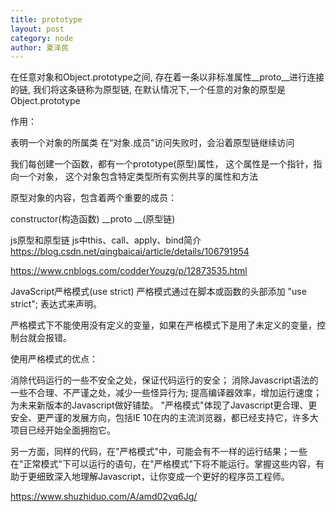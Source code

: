 ```yaml
---
title: prototype
layout: post
category: node
author: 夏泽民
---
```

在任意对象和Object.prototype之间,
存在着一条以非标准属性__proto__进行连接的链,
我们将这条链称为原型链,
在默认情况下,一个任意的对象的原型是Object.prototype

作用：

表明一个对象的所属类
在“对象.成员”访问失败时，会沿着原型链继续访问

我们每创建一个函数，都有一个prototype(原型)属性，
这个属性是一个指针，指向一个对象，
这个对象包含特定类型所有实例共享的属性和方法

原型对象的内容，包含着两个重要的成员：

constructor(构造函数)
__proto __(原型链)

js原型和原型链 js中this、call、apply、bind简介
https://blog.csdn.net/qingbaicai/article/details/106791954
<!-- more -->
https://www.cnblogs.com/codderYouzg/p/12873535.html

JavaScript严格模式(use strict)
严格模式通过在脚本或函数的头部添加 "use strict"; 表达式来声明。

严格模式下不能使用没有定义的变量，如果在严格模式下是用了未定义的变量，控制台就会报错。


使用严格模式的优点：

消除代码运行的一些不安全之处，保证代码运行的安全；
消除Javascript语法的一些不合理、不严谨之处，减少一些怪异行为;
提高编译器效率，增加运行速度；
为未来新版本的Javascript做好铺垫。
"严格模式"体现了Javascript更合理、更安全、更严谨的发展方向，包括IE 10在内的主流浏览器，都已经支持它，许多大项目已经开始全面拥抱它。

另一方面，同样的代码，在"严格模式"中，可能会有不一样的运行结果；一些在"正常模式"下可以运行的语句，在"严格模式"下将不能运行。掌握这些内容，有助于更细致深入地理解Javascript，让你变成一个更好的程序员工程师。

https://www.shuzhiduo.com/A/amd02vq6Jg/
